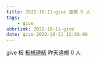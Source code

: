 ```yaml
---
title: 2022-10-11-give 違規 0 人
tags:
    - give
abbrlink: 2022-10-11-give
date: give-2022-10-11 12:00:00
---
```

give 板 [板規連結](https://www.ptt.cc/bbs/give/M.1612495900.A.C32.html)
昨天違規 0 人
